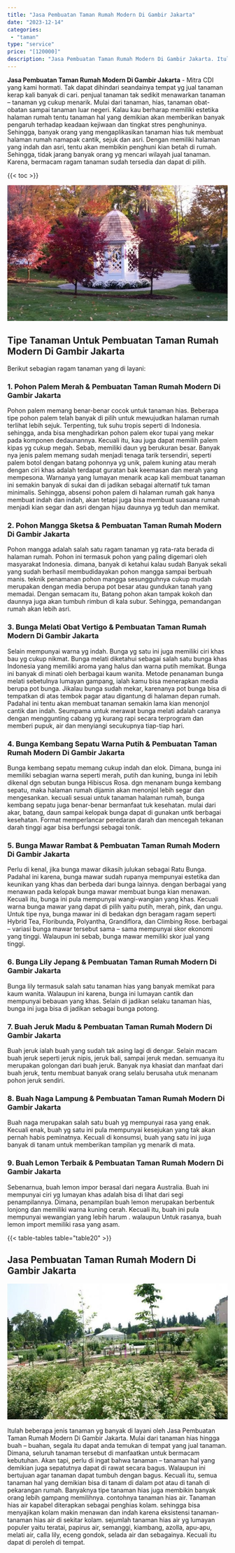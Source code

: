```yaml
---
title: "Jasa Pembuatan Taman Rumah Modern Di Gambir Jakarta"
date: "2023-12-14"
categories:
 - "taman"
type: "service"
price: "[120000]"
description: "Jasa Pembuatan Taman Rumah Modern Di Gambir Jakarta. Itulah beberapa jenis tanaman yg banyak di layani oleh Jasa Pembuatan Taman Rumah Modern Di Gambir Jakarta..."
---
```


**Jasa Pembuatan Taman Rumah Modern Di Gambir Jakarta** - Mitra CDI yang kami hormati. Tak dapat dihindari seandainya tempat yg jual tanaman kerap kali banyak di cari. penjual tanaman tak sedikit menawarkan tanaman – tanaman yg cukup menarik. Mulai dari tanaman, hias, tanaman obat- obatan sampai tanaman luar negeri. Kalau kau berharap memiliki estetika halaman rumah tentu tanaman hal yang demikian akan memberikan banyak pengaruh terhadap keadaan kejiwaan dan tingkat stres penghuninya. Sehingga, banyak orang yang mengaplikasikan tanaman hias tuk membuat halaman rumah namapak cantik, sejuk dan asri. Dengan memiliki halaman yang indah dan asri, tentu akan membikin penghuni kian betah di rumah. Sehingga, tidak jarang banyak orang yg mencari wilayah jual tanaman. Karena, bermacam ragam tanaman sudah tersedia dan dapat di pilih.

{{< toc >}}

![Jasa Pembuatan Taman Rumah Modern Di Gambir Jakarta](/images/taman/taman650x400-20.jpg)

## Tipe Tanaman Untuk Pembuatan Taman Rumah Modern Di Gambir Jakarta

Berikut sebagian ragam tanaman yang di layani:

### 1\. Pohon Palem Merah & Pembuatan Taman Rumah Modern Di Gambir Jakarta

Pohon palem memang benar-benar cocok untuk tanaman hias. Beberapa tipe pohon palem telah banyak di pilih untuk mewujudkan halaman rumah terlihat lebih sejuk. Terpenting, tuk suhu tropis seperti di Indonesia. sehingga, anda bisa menghadirkan pohon palem ekor tupai yang mekar pada komponen dedaunannya. Kecuali itu, kau juga dapat memilih palem kipas yg cukup megah. Sebab, memiliki daun yg berukuran besar. Banyak nya jenis palem memang sudah menjadi tenaga tarik tersendiri, seperti palem botol dengan batang pohonnya yg unik, palem kuning atau merah dengan ciri khas adalah terdapat guratan bak keemasan dan merah yang mempesona. Warnanya yang lumayan menarik acap kali membuat tanaman ini semakin banyak di sukai dan di jadikan sebagai alternatif tuk taman minimalis. Sehingga, absensi pohon palem di halaman rumah gak hanya membuat indah dan indah, akan tetapi juga bisa membuat suasana rumah menjadi kian segar dan asri dengan hijau daunnya yg teduh dan memikat.

### 2\. Pohon Mangga Sketsa & Pembuatan Taman Rumah Modern Di Gambir Jakarta

Pohon mangga adalah salah satu ragam tanaman yg rata-rata berada di halaman rumah. Pohon ini termasuk pohon yang paling digemari oleh masyarakat Indonesia. dimana, banyak di ketahui kalau sudah Banyak sekali yang sudah berhasil membudidayakan pohon mangga sampai berbuah manis. teknik penamanan pohon mangga sesungguhnya cukup mudah merupakan dengan media berupa pot besar atau gundukan tanah yang memadai. Dengan semacam itu, Batang pohon akan tampak kokoh dan daunnya juga akan tumbuh rimbun di kala subur. Sehingga, pemandangan rumah akan lebih asri.

### 3\. Bunga Melati Obat Vertigo & Pembuatan Taman Rumah Modern Di Gambir Jakarta

Selain mempunyai warna yg indah. Bunga yg satu ini juga memiliki ciri khas bau yg cukup nikmat. Bunga melati diketahui sebagai salah satu bunga khas Indonesia yang memiliki aroma yang halus dan warna putih memikat. Bunga ini banyak di minati oleh berbagai kaum wanita. Metode penanaman bunga melati sebetulnya lumayan gampang, ialah kamu bisa menerapkan media berupa pot bunga. Jikalau bunga sudah mekar, karenanya pot bunga bisa di tempatkan di atas tembok pagar atau digantung di halaman depan rumah. Padahal ini tentu akan membuat tanaman semakin lama kian menonjol cantik dan indah. Seumpama untuk merawat bunga melati adalah caranya dengan menggunting cabang yg kurang rapi secara terprogram dan memberi pupuk, air dan menyiangi secukupnya tiap-tiap hari.

### 4\. Bunga Kembang Sepatu Warna Putih & Pembuatan Taman Rumah Modern Di Gambir Jakarta

Bunga kembang sepatu memang cukup indah dan elok. Dimana, bunga ini memiliki sebagian warna seperti merah, putih dan kuning, bunga ini lebih dikenal dgn sebutan bunga Hibiscus Rosa. dgn menanam bunga kembang sepatu, maka halaman rumah dijamin akan menonjol lebih segar dan mengesankan. kecuali sesuai untuk tanaman halaman rumah, bunga kembang sepatu juga benar-benar bermanfaat tuk kesehatan. mulai dari akar, batang, daun sampai kelopak bunga dapat di gunakan untk berbagai kesehatan. Format memperlancar peredaran darah dan mencegah tekanan darah tinggi agar bisa berfungsi sebagai tonik.

### 5\. Bunga Mawar Rambat & Pembuatan Taman Rumah Modern Di Gambir Jakarta

Perlu di kenal, jika bunga mawar dikasih julukan sebagai Ratu Bunga. Padahal ini karena, bunga mawar sudah rupanya mempunyai estetika dan keunikan yang khas dan berbeda dari bunga lainnya. dengan berbagai yang menawan pada kelopak bunga mawar membuat bunga kian menawan. Kecuali itu, bunga ini pula mempunyai wangi-wangian yang khas. Kecuali warna bunga mawar yang dapat di pilih yaitu putih, merah, pink, dan ungu. Untuk tipe nya, bunga mawar ini di bedakan dgn beragam ragam seperti Hybrid Tea, Floribunda, Polyantha, Grandiflora, dan Climbing Rose. berbagai – variasi bunga mawar tersebut sama – sama mempunyai skor ekonomi yang tinggi. Walaupun ini sebab, bunga mawar memiliki skor jual yang tinggi.

### 6\. Bunga Lily Jepang & Pembuatan Taman Rumah Modern Di Gambir Jakarta

Bunga lily termasuk salah satu tanaman hias yang banyak memikat para kaum wanita. Walaupun ini karena, bunga ini lumayan cantik dan mempunyai bebauan yang khas. Selain di jadikan selaku tanaman hias, bunga ini juga bisa di jadikan sebagai bunga potong.

### 7\. Buah Jeruk Madu & Pembuatan Taman Rumah Modern Di Gambir Jakarta

Buah jeruk ialah buah yang sudah tak asing lagi di dengar. Selain macam buah jeruk seperti jeruk nipis, jeruk bali, sampai jeruk medan. semuanya itu merupakan golongan dari buah jeruk. Banyak nya khasiat dan manfaat dari buah jeruk, tentu membuat banyak orang selalu berusaha utuk menanam pohon jeruk sendiri.

### 8\. Buah Naga Lampung & Pembuatan Taman Rumah Modern Di Gambir Jakarta

Buah naga merupakan salah satu buah yg mempunyai rasa yang enak. Kecuali enak, buah yg satu ini pula mempunyai kesejukan yang tak akan pernah habis peminatnya. Kecuali di konsumsi, buah yang satu ini juga banyak di tanam untuk memberikan tampilan yg menarik di mata.

### 9\. Buah Lemon Terbaik & Pembuatan Taman Rumah Modern Di Gambir Jakarta

Sebenarnua, buah lemon impor berasal dari negara Australia. Buah ini mempunyai ciri yg lumayan khas adalah bisa di lihat dari segi penampilannya. Dimana, penampilan buah lemon merupakan berbentuk lonjong dan memiliki warna kuning cerah. Kecuali itu, buah ini pula mempunyai wewangian yang lebih harum . walaupun Untuk rasanya, buah lemon import memiliki rasa yang asam.

{{< table-tables table="table20" >}}

## Jasa Pembuatan Taman Rumah Modern Di Gambir Jakarta

![Jasa Pembuatan Taman Rumah Modern Di Gambir Jakarta](/images/taman/taman650x400-30.jpg)

Itulah beberapa jenis tanaman yg banyak di layani oleh Jasa Pembuatan Taman Rumah Modern Di Gambir Jakarta. Mulai dari tanaman hias hingga buah – buahan, segala itu dapat anda temukan di tempat yang jual tanaman. Dimana, seluruh tanaman tersebut di manfaatkan untuk bermacam kebutuhan. Akan tapi, perlu di ingat bahwa tanaman – tanaman hal yang demikian juga sepatutnya dapat di rawat secara bagus. Walaupun ini bertujuan agar tanaman dapat tumbuh dengan bagus. Kecuali itu, semua tanaman hal yang demikian bisa di tanam di dalam pot atau di tanah di pekarangan rumah. Banyaknya tipe tanaman hias juga membikin banyak orang lebih gampang memilihnya. contohnya tanaman hias air. Tanaman hias air kapabel diterapkan sebagai penghias kolam. sehingga bisa menyajikan kolam makin menawan dan indah karena eksistensi tanaman-tanaman hias air di sekitar kolam. sejumlah tanaman hias air yg lumayan populer yaitu teratai, papirus air, semanggi, kiambang, azolla, apu-apu, melati air, calla lily, eceng gondok, selada air dan sebagainya. Kecuali itu dapat di peroleh di tempat.
